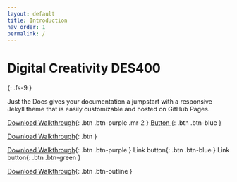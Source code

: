```yaml
---
layout: default
title: Introduction
nav_order: 1
permalink: /
---
```


# Digital Creativity DES400
{: .fs-9 }

Just the Docs gives your documentation a jumpstart with a responsive Jekyll theme that is easily customizable and hosted on GitHub Pages.

[Download Walkthrough](https://twitter.com/WebDevSolent){: .btn .btn-purple .mr-2 }
[Button ](http://example.com/){: .btn .btn-blue }


[Download Walkthrough](https://twitter.com/WebDevSolent){: .btn }


[Download Walkthrough](https://twitter.com/WebDevSolent){: .btn .btn-purple } Link button{: .btn .btn-blue } Link button{: .btn .btn-green }


[Download Walkthrough](https://twitter.com/WebDevSolent){: .btn .btn-outline }
